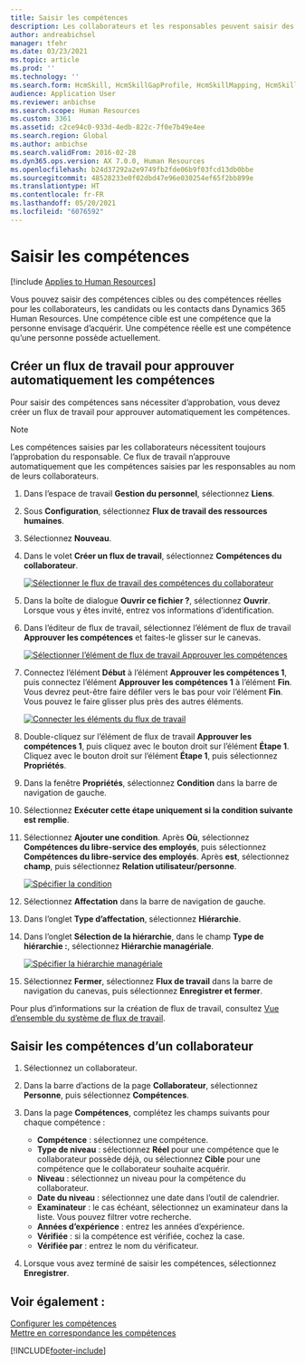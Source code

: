 ```yaml
---
title: Saisir les compétences
description: Les collaborateurs et les responsables peuvent saisir des compétences dans Dynamics 365 Human Resources.
author: andreabichsel
manager: tfehr
ms.date: 03/23/2021
ms.topic: article
ms.prod: ''
ms.technology: ''
ms.search.form: HcmSkill, HcmSkillGapProfile, HcmSkillMapping, HcmSkillType, HcmEmployeeDevelopmentWorkspace
audience: Application User
ms.reviewer: anbichse
ms.search.scope: Human Resources
ms.custom: 3361
ms.assetid: c2ce94c0-933d-4edb-822c-7f0e7b49e4ee
ms.search.region: Global
ms.author: anbichse
ms.search.validFrom: 2016-02-28
ms.dyn365.ops.version: AX 7.0.0, Human Resources
ms.openlocfilehash: b24d37292a2e9749fb2fde06b9f03fcd13db0bbe
ms.sourcegitcommit: 48528233e0f02dbd47e96e030254ef65f2bb899e
ms.translationtype: HT
ms.contentlocale: fr-FR
ms.lasthandoff: 05/20/2021
ms.locfileid: "6076592"
---
```

# <a name="enter-skills"></a>Saisir les compétences

[!include [Applies to Human Resources](../includes/applies-to-hr.md)]

Vous pouvez saisir des compétences cibles ou des compétences réelles pour les collaborateurs, les candidats ou les contacts dans Dynamics 365 Human Resources. Une compétence cible est une compétence que la personne envisage d’acquérir. Une compétence réelle est une compétence qu’une personne possède actuellement.

## <a name="create-a-workflow-to-auto-approve-skills"></a>Créer un flux de travail pour approuver automatiquement les compétences

Pour saisir des compétences sans nécessiter d’approbation, vous devez créer un flux de travail pour approuver automatiquement les compétences.

> [!NOTE]
> Les compétences saisies par les collaborateurs nécessitent toujours l’approbation du responsable. Ce flux de travail n’approuve automatiquement que les compétences saisies par les responsables au nom de leurs collaborateurs.

1. Dans l’espace de travail **Gestion du personnel**, sélectionnez **Liens**.

2. Sous **Configuration**, sélectionnez **Flux de travail des ressources humaines**.

3. Sélectionnez **Nouveau**.

4. Dans le volet **Créer un flux de travail**, sélectionnez **Compétences du collaborateur**.

   [![Sélectionner le flux de travail des compétences du collaborateur](media/hr-develop-skills-new-workflow.png)](media/hr-develop-skills-new-workflow.png)

5. Dans la boîte de dialogue **Ouvrir ce fichier ?**, sélectionnez **Ouvrir**. Lorsque vous y êtes invité, entrez vos informations d’identification.

6. Dans l’éditeur de flux de travail, sélectionnez l’élément de flux de travail **Approuver les compétences** et faites-le glisser sur le canevas.

   [![Sélectionner l’élément de flux de travail Approuver les compétences](media/hr-develop-skills-element.png)](media/hr-develop-skills-element.png)

7. Connectez l’élément **Début** à l’élément **Approuver les compétences 1**, puis connectez l’élément **Approuver les compétences 1** à l’élément **Fin**. Vous devrez peut-être faire défiler vers le bas pour voir l’élément **Fin**. Vous pouvez le faire glisser plus près des autres éléments.

   [![Connecter les éléments du flux de travail](media/hr-develop-skills-connect-elements.png)](media/hr-develop-skills-connect-elements.png)

8. Double-cliquez sur l’élément de flux de travail **Approuver les compétences 1**, puis cliquez avec le bouton droit sur l’élément **Étape 1**. Cliquez avec le bouton droit sur l’élément **Étape 1**, puis sélectionnez **Propriétés**.

9. Dans la fenêtre **Propriétés**, sélectionnez **Condition** dans la barre de navigation de gauche.

10. Sélectionnez **Exécuter cette étape uniquement si la condition suivante est remplie**.

11. Sélectionnez **Ajouter une condition**. Après **Où**, sélectionnez **Compétences du libre-service des employés**, puis sélectionnez **Compétences du libre-service des employés**. Après **est**, sélectionnez **champ**, puis sélectionnez **Relation utilisateur/personne**.

    [![Spécifier la condition](media/hr-develop-skills-condition.png)](media/hr-develop-skills-condition.png)

12. Sélectionnez **Affectation** dans la barre de navigation de gauche.

13. Dans l’onglet **Type d’affectation**, sélectionnez **Hiérarchie**.

14. Dans l’onglet **Sélection de la hiérarchie**, dans le champ **Type de hiérarchie :**, sélectionnez **Hiérarchie managériale**.

    [![Spécifier la hiérarchie managériale](media/hr-develop-skills-hierarchy.png)](media/hr-develop-skills-hierarchy.png)

15. Sélectionnez **Fermer**, sélectionnez **Flux de travail** dans la barre de navigation du canevas, puis sélectionnez **Enregistrer et fermer**.

Pour plus d’informations sur la création de flux de travail, consultez [Vue d’ensemble du système de flux de travail](https://docs.microsoft.com/dynamics365/fin-ops-core/fin-ops/organization-administration/overview-workflow-system?toc=/dynamics365/human-resources/toc.json).

## <a name="enter-skills-for-a-worker"></a>Saisir les compétences d’un collaborateur

1. Sélectionnez un collaborateur.

2. Dans la barre d’actions de la page **Collaborateur**, sélectionnez **Personne**, puis sélectionnez **Compétences**.

3. Dans la page **Compétences**, complétez les champs suivants pour chaque compétence :

   - **Compétence** : sélectionnez une compétence.
   - **Type de niveau** : sélectionnez **Réel** pour une compétence que le collaborateur possède déjà, ou sélectionnez **Cible** pour une compétence que le collaborateur souhaite acquérir.
   - **Niveau** : sélectionnez un niveau pour la compétence du collaborateur.
   - **Date du niveau** : sélectionnez une date dans l’outil de calendrier.
   - **Examinateur** : le cas échéant, sélectionnez un examinateur dans la liste. Vous pouvez filtrer votre recherche.
   - **Années d’expérience** : entrez les années d’expérience.
   - **Vérifiée** : si la compétence est vérifiée, cochez la case.
   - **Vérifiée par** : entrez le nom du vérificateur.

4. Lorsque vous avez terminé de saisir les compétences, sélectionnez **Enregistrer**.

## <a name="see-also"></a>Voir également :

[Configurer les compétences](hr-develop-skills.md)<br>
[Mettre en correspondance les compétences](hr-develop-map-skills.md)

[!INCLUDE[footer-include](../includes/footer-banner.md)]